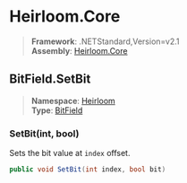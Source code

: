 # Heirloom.Core

> **Framework**: .NETStandard,Version=v2.1  
> **Assembly**: [Heirloom.Core][0]  

## BitField.SetBit

> **Namespace**: [Heirloom][0]  
> **Type**: [BitField][1]  

### SetBit(int, bool)

Sets the bit value at `index` offset.

```cs
public void SetBit(int index, bool bit)
```

[0]: ../Heirloom.Core.md
[1]: Heirloom.BitField.md
